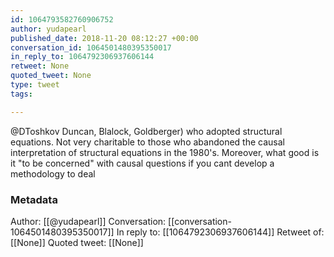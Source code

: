 ```yaml
---
id: 1064793582760906752
author: yudapearl
published_date: 2018-11-20 08:12:27 +00:00
conversation_id: 1064501480395350017
in_reply_to: 1064792306937606144
retweet: None
quoted_tweet: None
type: tweet
tags:

---
```


@DToshkov Duncan, Blalock, Goldberger) who adopted structural equations. Not very charitable
to those who abandoned the causal interpretation of structural equations in the 1980's. Moreover, what good is it "to be concerned" with causal questions if you cant develop a methodology to deal

### Metadata

Author: [[@yudapearl]]
Conversation: [[conversation-1064501480395350017]]
In reply to: [[1064792306937606144]]
Retweet of: [[None]]
Quoted tweet: [[None]]

